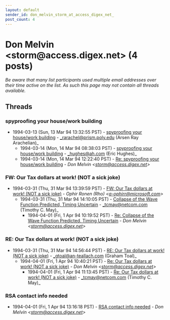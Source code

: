 ```yaml
---
layout: default
sender_id: don_melvin_storm_at_access_digex_net_
post_count: 4
---
```


# Don Melvin <storm<span>@</span>access.digex.net> (4 posts)

_Be aware that many list participants used multiple email addresses over their time active on the list. As such this page may not contain all threads available._

## Threads

### spyproofing your house/work building
+ 1994-03-13 (Sun, 13 Mar 94 13:32:55 PST) - [spyproofing your house/work building](/archive/1994/03/d1a80f17b2adf4fe0892441a6449ad389021079bae7f6977953cf0094dd874f7) - _rarachel@prism.poly.edu (Arsen Ray Arachelian)_
  + 1994-03-14 (Mon, 14 Mar 94 08:38:03 PST) - [spyproofing your house/work building](/archive/1994/03/363f27bcf0e48f21bb793699c48fc562b2936a1049556aa94b7c3b8015ff9d44) - _hughes@ah.com (Eric Hughes)_
  + 1994-03-14 (Mon, 14 Mar 94 12:22:40 PST) - [Re: spyproofing your house/work building](/archive/1994/03/3309f2cf9e46be2792aeca5ece169745b2d42de3fab296dde2bfbb78d1aa82cc) - _Don Melvin \<storm@access.digex.net\>_

### FW:  Our Tax dollars at work! (NOT a sick joke)
+ 1994-03-31 (Thu, 31 Mar 94 13:39:59 PST) - [FW:  Our Tax dollars at work! (NOT a sick joke)](/archive/1994/03/f7fe672a7c64159a79b45bf989d08f574ac3d69eddeadbeeb818230812ea8c38) - _Ophir Ronen (Rho) \<a-ophirr@microsoft.com\>_
  + 1994-03-31 (Thu, 31 Mar 94 14:10:05 PST) - [Collapse of the Wave Function Predicted, Timing Uncertain](/archive/1994/03/c19901f4a9ecb5fd7025da7752fa4e21d189877da9e19c897df609446ea9eef2) - _tcmay@netcom.com (Timothy C. May)_
    + 1994-04-01 (Fri, 1 Apr 94 10:19:52 PST) - [Re: Collapse of the Wave Function Predicted, Timing Uncertain](/archive/1994/04/e78fd98803bd0a13f335fe68c21a9dd8ffb079940d2580a6385baa01d58b503c) - _Don Melvin \<storm@access.digex.net\>_

### RE:  Our Tax dollars at work! (NOT a sick joke)
+ 1994-03-31 (Thu, 31 Mar 94 14:56:44 PST) - [RE:  Our Tax dollars at work! (NOT a sick joke)](/archive/1994/03/742e8f9633ffc6a1737740b6b85662457b007cbd56cdd767efe1a951c1501aae) - _gtoal@an-teallach.com (Graham Toal)_
  + 1994-04-01 (Fri, 1 Apr 94 10:40:21 PST) - [Re: Our Tax dollars at work! (NOT a sick joke)](/archive/1994/04/45914df6cc828c8a51ee60e00227562f3d87f5b92955e2400072cfa34b1dcfd8) - _Don Melvin \<storm@access.digex.net\>_
    + 1994-04-01 (Fri, 1 Apr 94 11:13:45 PST) - [Re: Our Tax dollars at work! (NOT a sick joke)](/archive/1994/04/9fb98b2fe9d9b3c508dd61bb0f02910c1a735d96eac8b965e0f7190cfec9895f) - _tcmay@netcom.com (Timothy C. May)_

### RSA contact info needed
+ 1994-04-01 (Fri, 1 Apr 94 13:16:18 PST) - [RSA contact info needed](/archive/1994/04/b6170d52c668c9da0aa1e23bce579a8714205447b5ffaa95dbbd0fccf5b5e9df) - _Don Melvin \<storm@access.digex.net\>_

